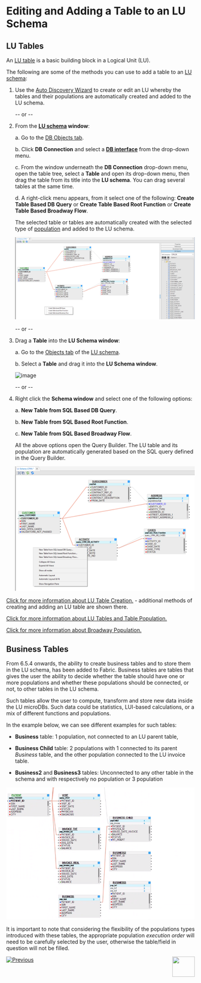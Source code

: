 # Editing and Adding a Table to an LU Schema

## LU Tables

An [LU table](/articles/06_LU_tables/01_LU_tables_overview.md)  is a basic building block in a Logical Unit (LU).

The following are some of the methods you can use to add a table to an [LU schema](/articles/03_logical_units/03_LU_schema_window.md): 

1. Use the [Auto Discovery Wizard](/articles/03_logical_units/06_auto_discovery_wizard.md) to create or edit an LU whereby the tables and their populations are automatically created and added to the LU schema.

   -- or --

2. From the **[LU schema](/articles/03_logical_units/03_LU_schema_window.md) window**:

   a. Go to the [DB Objects tab](/articles/03_logical_units/03_LU_schema_window.md#logical-unit-lu-tabs). 
   
   b. Click **DB Connection** and select a [**DB interface**](/articles/05_DB_interfaces/03_DB_interfaces_overview.md) from the drop-down menu.
   
   c. From the window underneath the **DB Connection** drop-down menu, open the table tree, select a **Table** and open its drop-down menu, then drag the table from its title  into the **LU schema**. You can drag several tables at the same time.
   
   d. A right-click menu appears, from it select one of the following: **Create Table Based DB Query** or **Create Table Based Root Function** or **Create Table Based Broadway Flow**.

      The selected table or tables are automatically created with the selected type of [population](/articles/07_table_population/01_table_population_overview.md) and added to the LU schema.

      ![image](images/03_09_01_tables1.png)

   -- or --

3. Drag a **Table** into the **LU Schema window**:

    a. Go to the [Objects tab](/articles/03_logical_units/03_LU_schema_window.md#logical-unit-lu-tabs) of the [LU schema](/articles/03_logical_units/03_LU_schema_window.md).
    
    b. Select a **Table** and drag it into the **LU Schema window**.


      ![image](images/03_09_02_tables2.png)
     
    -- or --

4. Right click the **Schema window** and select one of the following options:

    a. **New Table from SQL Based DB Query**.
    
    b. **New Table from SQL Based Root Function**.
    
    c. **New Table from SQL Based Broadway Flow**.
    
    All the above options open the Query Builder. The LU table and its population are automatically generated based on the SQL query defined in the Query Builder.

      ![image](images/03_09_03_tables3.png)

[Click for more information about LU Table Creation.](/articles/06_LU_tables/02_create_an_LU_table.md) - additional methods of creating and adding an LU table are shown there. 

[Click for more information about LU Tables and Table Population.](/articles/07_table_population/01_table_population_overview.md)

[Click for more information about Broadway Population.](/articles/07_table_population/14_table_population_based_Broadway.md)


## Business Tables


From 6.5.4 onwards, the ability to create business tables and to store them in the LU schema, has been added to Fabric. 
Business tables are tables that gives the user the ability to decide whether the table should have one or more populations and whether these populations should be connected, or not, to other tables in the LU schema.

Such tables allow the user to compute, transform and store new data inside the LU microDBs. 
Such data could be statistics, LUI-based calculations, or a mix of different functions and populations. 

In the example below, we can see different examples for such tables:

- **Business** table: 1 population, not connected to an LU parent table,

- **Business Child** table: 2 populations with 1 connected to its parent *Business* table, and the other population connected to the LU invoice table.
 
- **Business2** and **Business3** tables: Unconnected to any other table in the schema and with respectively no population or 3 population

![image](images/business_tables.PNG)


It is important to note that considering the flexibility of the populations types introduced with these tables, the appropriate population *execution order* will need to be carefully selected by the user, otherwise the table/field in question will not be filled. 
 




[![Previous](/articles/images/Previous.png)](/articles/03_logical_units/08_define_root_table_and_instance_ID_LU_schema.md)[<img align="right" width="60" height="54" src="/articles/images/Next.png">](/articles/03_logical_units/10_delete_table_from_a_schema.md)

